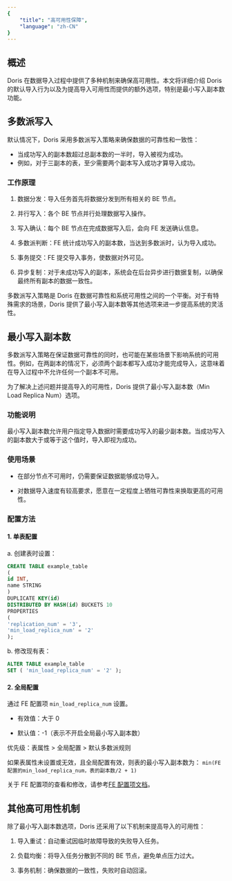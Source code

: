 ```yaml
---
{
    "title": "高可用性保障",
    "language": "zh-CN"
}
---
```


<!--
Licensed to the Apache Software Foundation (ASF) under one
or more contributor license agreements.  See the NOTICE file
distributed with this work for additional information
regarding copyright ownership.  The ASF licenses this file
to you under the Apache License, Version 2.0 (the
"License"); you may not use this file except in compliance
with the License.  You may obtain a copy of the License at

  http://www.apache.org/licenses/LICENSE-2.0

Unless required by applicable law or agreed to in writing,
software distributed under the License is distributed on an
"AS IS" BASIS, WITHOUT WARRANTIES OR CONDITIONS OF ANY
KIND, either express or implied.  See the License for the
specific language governing permissions and limitations
under the License.
-->

## 概述

Doris 在数据导入过程中提供了多种机制来确保高可用性。本文将详细介绍 Doris 的默认导入行为以及为提高导入可用性而提供的额外选项，特别是最小写入副本数功能。

## 多数派写入

默认情况下，Doris 采用多数派写入策略来确保数据的可靠性和一致性：

- 当成功写入的副本数超过总副本数的一半时，导入被视为成功。
- 例如，对于三副本的表，至少需要两个副本写入成功才算导入成功。

### 工作原理

1. 数据分发：导入任务首先将数据分发到所有相关的 BE 节点。

2. 并行写入：各个 BE 节点并行处理数据写入操作。

3. 写入确认：每个 BE 节点在完成数据写入后，会向 FE 发送确认信息。

4. 多数派判断：FE 统计成功写入的副本数，当达到多数派时，认为导入成功。

5. 事务提交：FE 提交导入事务，使数据对外可见。

6. 异步复制：对于未成功写入的副本，系统会在后台异步进行数据复制，以确保最终所有副本的数据一致性。

多数派写入策略是 Doris 在数据可靠性和系统可用性之间的一个平衡。对于有特殊需求的场景，Doris 提供了最小写入副本数等其他选项来进一步提高系统的灵活性。

## 最小写入副本数

多数派写入策略在保证数据可靠性的同时，也可能在某些场景下影响系统的可用性。例如，在两副本的情况下，必须两个副本都写入成功才能完成导入，这意味着在导入过程中不允许任何一个副本不可用。

为了解决上述问题并提高导入的可用性，Doris 提供了最小写入副本数（Min Load Replica Num）选项。

### 功能说明

最小写入副本数允许用户指定导入数据时需要成功写入的最少副本数。当成功写入的副本数大于或等于这个值时，导入即视为成功。

### 使用场景

- 在部分节点不可用时，仍需要保证数据能够成功导入。

- 对数据导入速度有较高要求，愿意在一定程度上牺牲可靠性来换取更高的可用性。

### 配置方法

#### 1. 单表配置

a. 创建表时设置：

```sql
CREATE TABLE example_table
(
id INT,
name STRING
)
DUPLICATE KEY(id)
DISTRIBUTED BY HASH(id) BUCKETS 10
PROPERTIES
(
'replication_num' = '3',
'min_load_replica_num' = '2'
);
```

b. 修改现有表：

```sql
ALTER TABLE example_table
SET ( 'min_load_replica_num' = '2' );
```

#### 2. 全局配置
通过 FE 配置项 `min_load_replica_num` 设置。

- 有效值：大于 0

- 默认值：-1（表示不开启全局最小写入副本数）

优先级：表属性 > 全局配置 > 默认多数派规则

如果表属性未设置或无效，且全局配置有效，则表的最小写入副本数为：
`min(FE配置的min_load_replica_num，表的副本数/2 + 1)`

关于 FE 配置项的查看和修改，请参考[FE 配置项文档](../../admin-manual/config/fe-config.md)。

## 其他高可用性机制

除了最小写入副本数选项，Doris 还采用了以下机制来提高导入的可用性：

1. 导入重试：自动重试因临时故障导致的失败导入任务。

2. 负载均衡：将导入任务分散到不同的 BE 节点，避免单点压力过大。

3. 事务机制：确保数据的一致性，失败时自动回滚。
